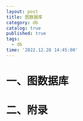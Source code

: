 ```yaml
---
layout: post
title: 图数据库 
category: db
catalog: true
published: true
tags:
  - db
time: '2022.12.28 14:45:00'
---
```

# 一、图数据库

# 二、附录
